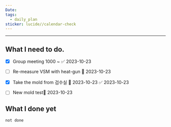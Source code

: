 ```yaml
---
Date: 
tags:
  - daily_plan
sticker: lucide//calendar-check
---
```

---
## What I need to do.

- [x] Group meeting 1000 ~ ✅ 2023-10-23
- [ ] Re-measure VSM with heat-gun 📅 2023-10-23 
- [x] Take the mold from 검수실 📅 2023-10-23 ✅ 2023-10-23
- [ ] New mold test📅 2023-10-23 





## What I done yet
```tasks
not done
```
